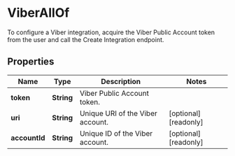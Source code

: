 

# ViberAllOf

To configure a Viber integration, acquire the Viber Public Account token from the user and call the Create Integration endpoint. 
## Properties

Name | Type | Description | Notes
------------ | ------------- | ------------- | -------------
**token** | **String** | Viber Public Account token. | 
**uri** | **String** | Unique URI of the Viber account. |  [optional] [readonly]
**accountId** | **String** | Unique ID of the Viber account. |  [optional] [readonly]



